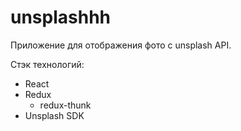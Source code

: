 # unsplashhh
Приложение для отображения фото с unsplash API.

Стэк технологий:
- React
- Redux
  - redux-thunk
- Unsplash SDK
